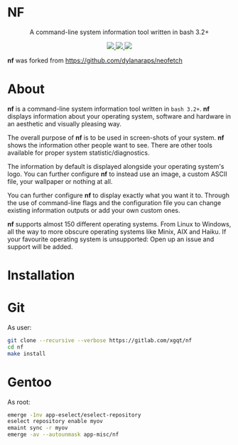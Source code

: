 # NF

<p align="center">A command-line system information tool written in bash 3.2+</p>

<p align="center">
    <a href="https://gitlab.com/xgqt/nf/pipelines">
        <img src="https://gitlab.com/xgqt/nf/badges/master/pipeline.svg">
    </a>
    <a href="https://gitlab.com/xgqt/nf/commits/master.atom">
        <img src="https://img.shields.io/badge/feed-atom-orange.svg">
    </a>
    <a href="./LICENSE.md">
        <img src="https://img.shields.io/badge/license-MIT-blue.svg">
    </a>
</p>

<b>nf</b> was forked from https://github.com/dylanaraps/neofetch


# About

<b>nf</b> is a command-line system information tool written in `bash 3.2+`. <b>nf</b> displays information about your operating system, software and hardware in an aesthetic and visually pleasing way.

The overall purpose of <b>nf</b> is to be used in screen-shots of your system. <b>nf</b> shows the information other people want to see. There are other tools available for proper system statistic/diagnostics.

The information by default is displayed alongside your operating system's logo. You can further configure <b>nf</b> to instead use an image, a custom ASCII file, your wallpaper or nothing at all.

You can further configure <b>nf</b> to display exactly what you want it to. Through the use of command-line flags and the configuration file you can change existing information outputs or add your own custom ones.

<b>nf</b> supports almost 150 different operating systems. From Linux to Windows, all the way to more obscure operating systems like Minix, AIX and Haiku. If your favourite operating system is unsupported: Open up an issue and support will be added.


# Installation

# Git

As user:

```sh
git clone --recursive --verbose https://gitlab.com/xgqt/nf
cd nf
make install
```


# Gentoo

As root:

```sh
emerge -1nv app-eselect/eselect-repository
eselect repository enable myov
emaint sync -r myov
emerge -av --autounmask app-misc/nf
```
